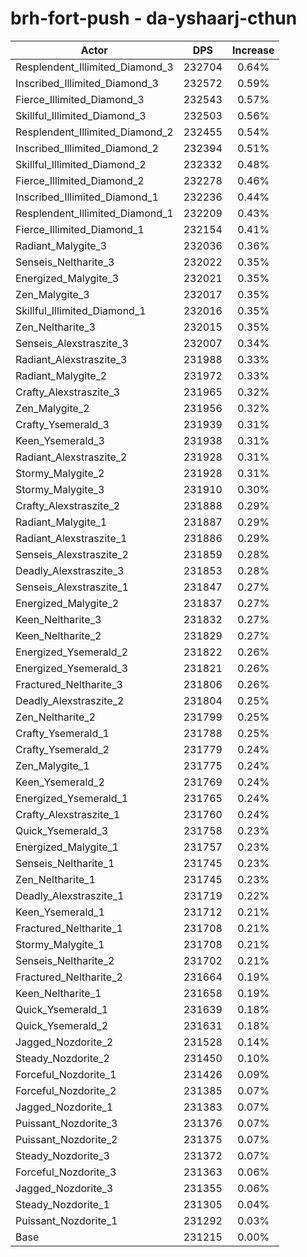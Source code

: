 # brh-fort-push - da-yshaarj-cthun
| Actor | DPS | Increase |
|---|:---:|:---:|
|Resplendent_Illimited_Diamond_3|232704|0.64%|
|Inscribed_Illimited_Diamond_3|232572|0.59%|
|Fierce_Illimited_Diamond_3|232543|0.57%|
|Skillful_Illimited_Diamond_3|232503|0.56%|
|Resplendent_Illimited_Diamond_2|232455|0.54%|
|Inscribed_Illimited_Diamond_2|232394|0.51%|
|Skillful_Illimited_Diamond_2|232332|0.48%|
|Fierce_Illimited_Diamond_2|232278|0.46%|
|Inscribed_Illimited_Diamond_1|232236|0.44%|
|Resplendent_Illimited_Diamond_1|232209|0.43%|
|Fierce_Illimited_Diamond_1|232154|0.41%|
|Radiant_Malygite_3|232036|0.36%|
|Senseis_Neltharite_3|232022|0.35%|
|Energized_Malygite_3|232021|0.35%|
|Zen_Malygite_3|232017|0.35%|
|Skillful_Illimited_Diamond_1|232016|0.35%|
|Zen_Neltharite_3|232015|0.35%|
|Senseis_Alexstraszite_3|232007|0.34%|
|Radiant_Alexstraszite_3|231988|0.33%|
|Radiant_Malygite_2|231972|0.33%|
|Crafty_Alexstraszite_3|231965|0.32%|
|Zen_Malygite_2|231956|0.32%|
|Crafty_Ysemerald_3|231939|0.31%|
|Keen_Ysemerald_3|231938|0.31%|
|Radiant_Alexstraszite_2|231928|0.31%|
|Stormy_Malygite_2|231928|0.31%|
|Stormy_Malygite_3|231910|0.30%|
|Crafty_Alexstraszite_2|231888|0.29%|
|Radiant_Malygite_1|231887|0.29%|
|Radiant_Alexstraszite_1|231886|0.29%|
|Senseis_Alexstraszite_2|231859|0.28%|
|Deadly_Alexstraszite_3|231853|0.28%|
|Senseis_Alexstraszite_1|231847|0.27%|
|Energized_Malygite_2|231837|0.27%|
|Keen_Neltharite_3|231832|0.27%|
|Keen_Neltharite_2|231829|0.27%|
|Energized_Ysemerald_2|231822|0.26%|
|Energized_Ysemerald_3|231821|0.26%|
|Fractured_Neltharite_3|231806|0.26%|
|Deadly_Alexstraszite_2|231804|0.25%|
|Zen_Neltharite_2|231799|0.25%|
|Crafty_Ysemerald_1|231788|0.25%|
|Crafty_Ysemerald_2|231779|0.24%|
|Zen_Malygite_1|231775|0.24%|
|Keen_Ysemerald_2|231769|0.24%|
|Energized_Ysemerald_1|231765|0.24%|
|Crafty_Alexstraszite_1|231760|0.24%|
|Quick_Ysemerald_3|231758|0.23%|
|Energized_Malygite_1|231757|0.23%|
|Senseis_Neltharite_1|231745|0.23%|
|Zen_Neltharite_1|231745|0.23%|
|Deadly_Alexstraszite_1|231719|0.22%|
|Keen_Ysemerald_1|231712|0.21%|
|Fractured_Neltharite_1|231708|0.21%|
|Stormy_Malygite_1|231708|0.21%|
|Senseis_Neltharite_2|231702|0.21%|
|Fractured_Neltharite_2|231664|0.19%|
|Keen_Neltharite_1|231658|0.19%|
|Quick_Ysemerald_1|231639|0.18%|
|Quick_Ysemerald_2|231631|0.18%|
|Jagged_Nozdorite_2|231528|0.14%|
|Steady_Nozdorite_2|231450|0.10%|
|Forceful_Nozdorite_1|231426|0.09%|
|Forceful_Nozdorite_2|231385|0.07%|
|Jagged_Nozdorite_1|231383|0.07%|
|Puissant_Nozdorite_3|231376|0.07%|
|Puissant_Nozdorite_2|231375|0.07%|
|Steady_Nozdorite_3|231372|0.07%|
|Forceful_Nozdorite_3|231363|0.06%|
|Jagged_Nozdorite_3|231355|0.06%|
|Steady_Nozdorite_1|231305|0.04%|
|Puissant_Nozdorite_1|231292|0.03%|
|Base|231215|0.00%|
